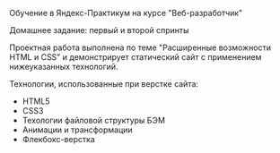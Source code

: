 Обучение в Яндекс-Практикум на курсе "Веб-разработчик"


Домашнее задание: первый и второй спринты


Проектная работа выполнена по теме "Расширенные возможности HTML и CSS" и 
демонстрирует статический сайт с применением нижеуказанных технологий.


Технологии, использованные при верстке сайта:
- HTML5
- CSS3
- Техологии файловой структуры БЭМ
- Анимации и трансформации
- Флекбокс-верстка

